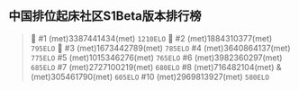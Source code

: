 **中国排位起床社区S1Beta版本排行榜**
---
> :1st_place_medal: #1 (met)3387441434(met) `1210ELO`
:2nd_place_medal: #2 (met)1884310377(met) `795ELO`
:3rd_place_medal: #3 (met)1673442789(met) `785ELO`
#4 (met)3640864137(met) `775ELO`
#5 (met)1015346276(met) `765ELO`
#6 (met)3982360297(met) `685ELO`
#7 (met)2727100219(met) `680ELO`
#8 (met)716482104(met) & (met)305461790(met) `605ELO`
#10 (met)2969813927(met) `580ELO`
